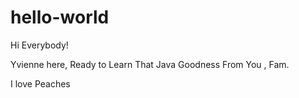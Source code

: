 # hello-world

Hi Everybody! 

Yvienne here, Ready to Learn That Java Goodness From You , Fam.

I love Peaches
